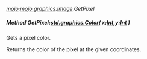 _[mojo](../../modules/mojo/mojo-module.md):[mojo.graphics](../../modules/mojo/mojo-graphics.md).[Image](../../modules/mojo/mojo-graphics-image.md).GetPixel_
##### Method GetPixel:[std.graphics.Color](../../modules/std/std-graphics-color.md)( x:[Int](../../modules/wonkey/wonkey-types-int.md),y:[Int](../../modules/wonkey/wonkey-types-int.md) )
Gets a pixel color.

Returns the color of the pixel at the given coordinates.
